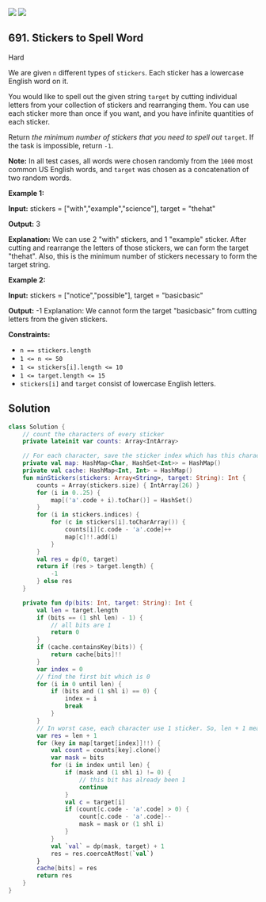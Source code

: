 [![](https://img.shields.io/github/stars/javadev/LeetCode-in-Kotlin?label=Stars&style=flat-square)](https://github.com/javadev/LeetCode-in-Kotlin)
[![](https://img.shields.io/github/forks/javadev/LeetCode-in-Kotlin?label=Fork%20me%20on%20GitHub%20&style=flat-square)](https://github.com/javadev/LeetCode-in-Kotlin/fork)

## 691\. Stickers to Spell Word

Hard

We are given `n` different types of `stickers`. Each sticker has a lowercase English word on it.

You would like to spell out the given string `target` by cutting individual letters from your collection of stickers and rearranging them. You can use each sticker more than once if you want, and you have infinite quantities of each sticker.

Return _the minimum number of stickers that you need to spell out_ `target`. If the task is impossible, return `-1`.

**Note:** In all test cases, all words were chosen randomly from the `1000` most common US English words, and `target` was chosen as a concatenation of two random words.

**Example 1:**

**Input:** stickers = ["with","example","science"], target = "thehat"

**Output:** 3

**Explanation:** We can use 2 "with" stickers, and 1 "example" sticker. After cutting and rearrange the letters of those stickers, we can form the target "thehat". Also, this is the minimum number of stickers necessary to form the target string.

**Example 2:**

**Input:** stickers = ["notice","possible"], target = "basicbasic"

**Output:** -1 Explanation: We cannot form the target "basicbasic" from cutting letters from the given stickers.

**Constraints:**

*   `n == stickers.length`
*   `1 <= n <= 50`
*   `1 <= stickers[i].length <= 10`
*   `1 <= target.length <= 15`
*   `stickers[i]` and `target` consist of lowercase English letters.

## Solution

```kotlin
class Solution {
    // count the characters of every sticker
    private lateinit var counts: Array<IntArray>

    // For each character, save the sticker index which has this character
    private val map: HashMap<Char, HashSet<Int>> = HashMap()
    private val cache: HashMap<Int, Int> = HashMap()
    fun minStickers(stickers: Array<String>, target: String): Int {
        counts = Array(stickers.size) { IntArray(26) }
        for (i in 0..25) {
            map[('a'.code + i).toChar()] = HashSet()
        }
        for (i in stickers.indices) {
            for (c in stickers[i].toCharArray()) {
                counts[i][c.code - 'a'.code]++
                map[c]!!.add(i)
            }
        }
        val res = dp(0, target)
        return if (res > target.length) {
            -1
        } else res
    }

    private fun dp(bits: Int, target: String): Int {
        val len = target.length
        if (bits == (1 shl len) - 1) {
            // all bits are 1
            return 0
        }
        if (cache.containsKey(bits)) {
            return cache[bits]!!
        }
        var index = 0
        // find the first bit which is 0
        for (i in 0 until len) {
            if (bits and (1 shl i) == 0) {
                index = i
                break
            }
        }
        // In worst case, each character use 1 sticker. So, len + 1 means impossible
        var res = len + 1
        for (key in map[target[index]]!!) {
            val count = counts[key].clone()
            var mask = bits
            for (i in index until len) {
                if (mask and (1 shl i) != 0) {
                    // this bit has already been 1
                    continue
                }
                val c = target[i]
                if (count[c.code - 'a'.code] > 0) {
                    count[c.code - 'a'.code]--
                    mask = mask or (1 shl i)
                }
            }
            val `val` = dp(mask, target) + 1
            res = res.coerceAtMost(`val`)
        }
        cache[bits] = res
        return res
    }
}
```